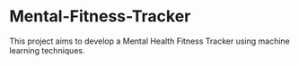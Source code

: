 # Mental-Fitness-Tracker
This project aims to develop a Mental Health Fitness Tracker using machine learning techniques.
